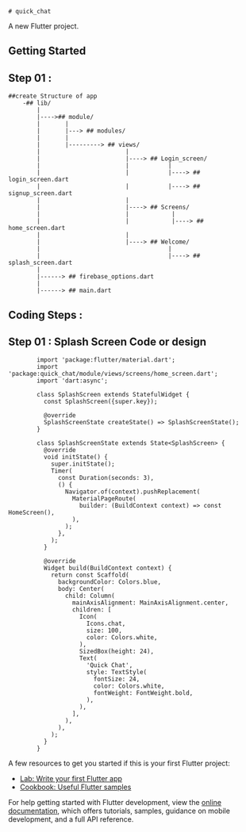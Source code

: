    # quick_chat

A new Flutter project.

## Getting Started

## Step 01 :
    ##create Structure of app 
        -## lib/
            |
            |---->## module/
            |       |
            |       |---> ## modules/
            |       |            
            |       |---------> ## views/
            |                        |
            |                        |----> ## Login_screen/
            |                        |           |
            |                        |           |----> ## login_screen.dart
            |                        |           |----> ## signup_screen.dart
            |                        |
            |                        |----> ## Screens/
            |                        |            |
            |                        |            |----> ## home_screen.dart
            |                        |
            |                        |----> ## Welcome/
            |                                    |
            |                                    |----> ## splash_screen.dart
            |                
            |------> ## firebase_options.dart                
            |
            |------> ## main.dart


## Coding Steps :
## Step 01 :  Splash Screen Code or design 
            import 'package:flutter/material.dart';
            import 'package:quick_chat/module/views/screens/home_screen.dart';
            import 'dart:async';
            
            class SplashScreen extends StatefulWidget {
              const SplashScreen({super.key});
            
              @override
              SplashScreenState createState() => SplashScreenState();
            }
            
            class SplashScreenState extends State<SplashScreen> {
              @override
              void initState() {
                super.initState();
                Timer(
                  const Duration(seconds: 3),
                  () {
                    Navigator.of(context).pushReplacement(
                      MaterialPageRoute(
                        builder: (BuildContext context) => const HomeScreen(),
                      ),
                    );
                  },
                );
              }
            
              @override
              Widget build(BuildContext context) {
                return const Scaffold(
                  backgroundColor: Colors.blue,
                  body: Center(
                    child: Column(
                      mainAxisAlignment: MainAxisAlignment.center,
                      children: [
                        Icon(
                          Icons.chat,
                          size: 100,
                          color: Colors.white,
                        ),
                        SizedBox(height: 24),
                        Text(
                          'Quick Chat',
                          style: TextStyle(
                            fontSize: 24,
                            color: Colors.white,
                            fontWeight: FontWeight.bold,
                          ),
                        ),
                      ],
                    ),
                  ),
                );
              }
            }



A few resources to get you started if this is your first Flutter project:

- [Lab: Write your first Flutter app](https://docs.flutter.dev/get-started/codelab)
- [Cookbook: Useful Flutter samples](https://docs.flutter.dev/cookbook)

For help getting started with Flutter development, view the
[online documentation](https://docs.flutter.dev/), which offers tutorials,
samples, guidance on mobile development, and a full API reference.
